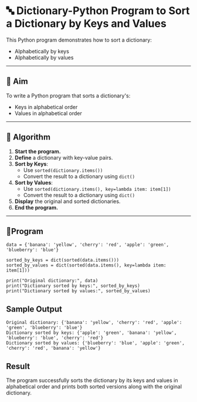 # 🔤 Dictionary-Python Program to Sort a Dictionary by Keys and Values

This Python program demonstrates how to sort a dictionary:
- Alphabetically by keys
- Alphabetically by values

---

## 🎯 Aim

To write a Python program that sorts a dictionary's:
- Keys in alphabetical order
- Values in alphabetical order

---

## 🧠 Algorithm

1. **Start the program.**
2. **Define** a dictionary with key-value pairs.
3. **Sort by Keys**:
   - Use `sorted(dictionary.items())`
   - Convert the result to a dictionary using `dict()`
4. **Sort by Values**:
   - Use `sorted(dictionary.items(), key=lambda item: item[1])`
   - Convert the result to a dictionary using `dict()`
5. **Display** the original and sorted dictionaries.
6. **End the program.**

---

## 🧪Program
```
data = {'banana': 'yellow', 'cherry': 'red', 'apple': 'green', 'blueberry': 'blue'}

sorted_by_keys = dict(sorted(data.items()))
sorted_by_values = dict(sorted(data.items(), key=lambda item: item[1]))

print("Original dictionary:", data)
print("Dictionary sorted by keys:", sorted_by_keys)
print("Dictionary sorted by values:", sorted_by_values)
```

## Sample Output
```
Original dictionary: {'banana': 'yellow', 'cherry': 'red', 'apple': 'green', 'blueberry': 'blue'}
Dictionary sorted by keys: {'apple': 'green', 'banana': 'yellow', 'blueberry': 'blue', 'cherry': 'red'}
Dictionary sorted by values: {'blueberry': 'blue', 'apple': 'green', 'cherry': 'red', 'banana': 'yellow'}
```

## Result

The program successfully sorts the dictionary by its keys and values in alphabetical order and prints both sorted versions along with the original dictionary.

